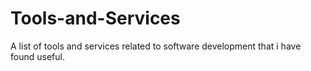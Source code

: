 # Tools-and-Services
A list of tools and services related to software development that i have found useful.
